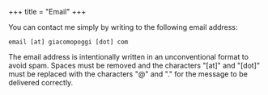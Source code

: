 +++
title = "Email"
+++

You can contact me simply by writing to the following email address:
```
email [at] giacomopoggi [dot] com
```

The email address is intentionally written in an unconventional format to avoid spam. Spaces must be removed and the characters "[at]" and "[dot]" must be replaced with the characters "@" and "." for the message to be delivered correctly.